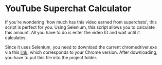 # YouTube Superchat Calculator

If you're wondering 'how much has this video earned from superchats', this script is perfect for you. Using Selenium, this script allows you to calculate this amount.   All you have to do is enter the video ID and wait until it calculates.  
  
Since it uses Selenium, you need to download the current chromedriver.exe via this [link](https://chromedriver.chromium.org/), which corresponds to your Chrome version.  After downloading, you have to put this file into the project folder.
